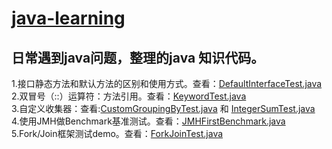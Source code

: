 # [java-learning  ](https://blog.gaoap.com)

## 日常遇到java问题，整理的java 知识代码。
1.接口静态方法和默认方法的区别和使用方式。查看：[DefaultInterfaceTest.java](src/test/java/com/gaoap/learning/java/DefaultInterfaceTest.java)  
2.双冒号（::）运算符：方法引用。查看：[KeywordTest.java](src/test/java/com/gaoap/learning/java/keyword/KeywordTest.java)  
3.自定义收集器：查看:[CustomGroupingByTest.java](src/test/java/com/gaoap/learning/java/CustomGroupingByTest.java) 和 [IntegerSumTest.java](src/test/java/com/gaoap/learning/java/IntegerSumTest.java)  
4.使用JMH做Benchmark基准测试。查看：[JMHFirstBenchmark.java](src/main/java/com/gaoap/learning/java/JMHFirstBenchmark.java)  
5.Fork/Join框架测试demo。查看：[ForkJoinTest.java](src/test/java/com/gaoap/learning/java/ForkJoinTest.java)  

